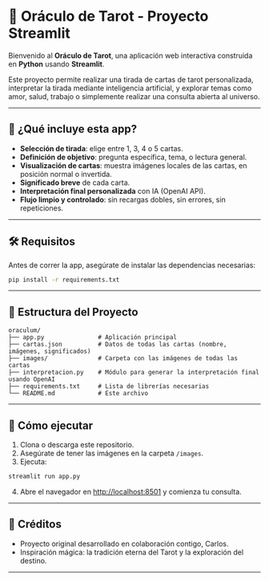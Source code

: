 
# 🔮 Oráculo de Tarot - Proyecto Streamlit

Bienvenido al **Oráculo de Tarot**, una aplicación web interactiva construida en **Python** usando **Streamlit**.

Este proyecto permite realizar una tirada de cartas de tarot personalizada, interpretar la tirada mediante inteligencia artificial, y explorar temas como amor, salud, trabajo o simplemente realizar una consulta abierta al universo.

---

## 🚀 ¿Qué incluye esta app?

- **Selección de tirada**: elige entre 1, 3, 4 o 5 cartas.
- **Definición de objetivo**: pregunta específica, tema, o lectura general.
- **Visualización de cartas**: muestra imágenes locales de las cartas, en posición normal o invertida.
- **Significado breve** de cada carta.
- **Interpretación final personalizada** con IA (OpenAI API).
- **Flujo limpio y controlado**: sin recargas dobles, sin errores, sin repeticiones.

---

## 🛠 Requisitos

Antes de correr la app, asegúrate de instalar las dependencias necesarias:

```bash
pip install -r requirements.txt
```

---

## 📂 Estructura del Proyecto

```
oraculum/
├── app.py               # Aplicación principal
├── cartas.json          # Datos de todas las cartas (nombre, imágenes, significados)
├── images/              # Carpeta con las imágenes de todas las cartas
├── interpretacion.py    # Módulo para generar la interpretación final usando OpenAI
├── requirements.txt     # Lista de librerías necesarias
└── README.md            # Este archivo
```

---

## 🎯 Cómo ejecutar

1. Clona o descarga este repositorio.
2. Asegúrate de tener las imágenes en la carpeta `/images`.
3. Ejecuta:

```bash
streamlit run app.py
```

4. Abre el navegador en [http://localhost:8501](http://localhost:8501) y comienza tu consulta.

---

## 🌟 Créditos

- Proyecto original desarrollado en colaboración contigo, Carlos.
- Inspiración mágica: la tradición eterna del Tarot y la exploración del destino.

---
